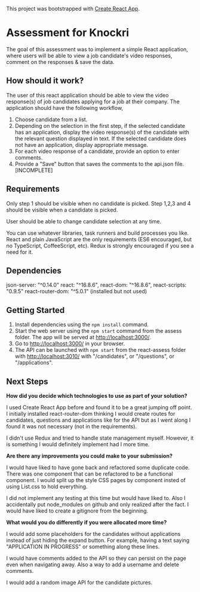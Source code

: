 This project was bootstrapped with [Create React App](https://github.com/facebookincubator/create-react-app).

# Assessment for Knockri

The goal of this assessment was to implement a simple React application, where users will be able to view a job candidate's video responses, comment on the responses & save the data.

## How should it work?

The user of this react application should be able to view the video response(s) of job candidates applying for a job at their company. The application should have the following workflow,

1. Choose candidate from a list.
2. Depending on the selection in the first step, if the selected candidate has an application, display the video response(s) of the candidate with the relevant question displayed in text. If the selected candidate does not have an application, display appropriate message.
3. For each video response of a candidate, provide an option to enter comments.
4. Provide a "Save" button that saves the comments to the api.json file. [INCOMPLETE]

## Requirements

Only step 1 should be visible when no candidate is picked. Step 1,2,3 and 4 should be visible when a candidate is picked.

User should be able to change candidate selection at any time.

You can use whatever libraries, task runners and build processes you like. React and plain JavaScript are the only requirements (ES6 encouraged, but no TypeScript, CoffeeScript, etc). Redux is strongly encouraged if you see a need for it.

## Dependencies

  json-server: "^0.14.0"
  react: "^16.8.6",
  react-dom: "^16.8.6",
  react-scripts: "0.9.5"
  react-router-dom: "^5.0.1" (installed but not used)

## Getting Started

1. Install dependencies using the `npm install` command.
2. Start the web server using the `npm start` command from the assess folder. The app will be served at <http://localhost:3000/>.
3. Go to <http://localhost:3000/> in your browser.
4. The API can be launched with `npm start` from the react-assess folder with <http://localhost:3010/> with "/candidates", or "/questions", or "/applications".

## Next Steps

**How did you decide which technologies to use as part of your solution?**

  I used Create React App before and found it to be a great jumping off point. I initially installed react-router-dom thinking I would create routes for candidates, questions and applications like for the API but as I went along I found it was not necessary (not in the requirements).

  I didn't use Redux and tried to handle state management myself. However, it is something I would definitely implement had I more time.

**Are there any improvements you could make to your submission?**

  I would have liked to have gone back and refactored some duplicate code. There was one component that can be refactored to be a functional component. I would split up the style CSS pages by component insted of using List.css to hold everything.

  I did not implement any testing at this time but would have liked to. Also I accidentally put node_modules on github and only realized after the fact. I would have liked to create a gitignore from the beginning.

**What would you do differently if you were allocated more time?**

  I would add some placeholders for the candidates without applications instead of just hiding the expand button. For example, having a text saying "APPLICATION IN PROGRESS" or something along these lines.

  I would have comments added to the API so they can persist on the page even when navigating away. Also a way to add a username and delete comments.

  I would add a random image API for the candidate pictures.